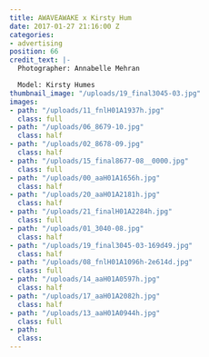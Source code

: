 ```yaml
---
title: AWAVEAWAKE x Kirsty Hum
date: 2017-01-27 21:16:00 Z
categories:
- advertising
position: 66
credit_text: |-
  Photographer: Annabelle Mehran

  Model: Kirsty Humes
thumbnail_image: "/uploads/19_final3045-03.jpg"
images:
- path: "/uploads/11_fnlH01A1937h.jpg"
  class: full
- path: "/uploads/06_8679-10.jpg"
  class: half
- path: "/uploads/02_8678-09.jpg"
  class: half
- path: "/uploads/15_final8677-08__0000.jpg"
  class: full
- path: "/uploads/00_aaH01A1656h.jpg"
  class: half
- path: "/uploads/20_aaH01A2181h.jpg"
  class: half
- path: "/uploads/21_finalH01A2284h.jpg"
  class: full
- path: "/uploads/01_3040-08.jpg"
  class: half
- path: "/uploads/19_final3045-03-169d49.jpg"
  class: half
- path: "/uploads/08_fnlH01A1096h-2e614d.jpg"
  class: full
- path: "/uploads/14_aaH01A0597h.jpg"
  class: half
- path: "/uploads/17_aaH01A2082h.jpg"
  class: half
- path: "/uploads/13_aaH01A0944h.jpg"
  class: full
- path: 
  class: 
---
```


